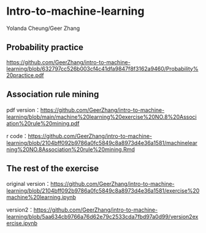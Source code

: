 # Intro-to-machine-learning
Yolanda Cheung/Geer Zhang

## Probability practice
https://github.com/GeerZhang/intro-to-machine-learning/blob/632797cc526b003cf4c41dfa9847f8f3162a9460/Probability%20practice.pdf

## Association rule mining
pdf version：https://github.com/GeerZhang/intro-to-machine-learning/blob/main/machine%20learning%20exercise%20NO.8%20Association%20rule%20mining.pdf

r code：https://github.com/GeerZhang/intro-to-machine-learning/blob/2104bff092b9786a0fc5849c8a8973d4e36a1581/machinelearning%20NO.8Association%20rule%20mining.Rmd

## The rest of the exercise
original version：https://github.com/GeerZhang/intro-to-machine-learning/blob/2104bff092b9786a0fc5849c8a8973d4e36a1581/exercise%20machine%20learning.ipynb

version2：https://github.com/GeerZhang/intro-to-machine-learning/blob/5aa634cb9766a76d62e79c2533cda7fbd97a0d99/version2exercise.ipynb
